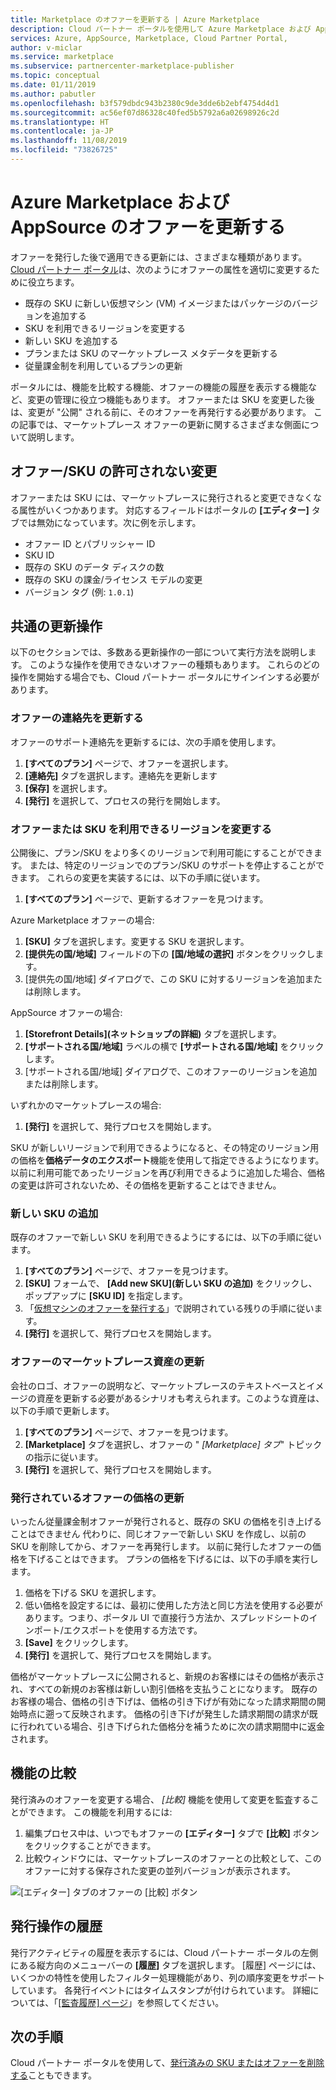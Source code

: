 ```yaml
---
title: Marketplace のオファーを更新する | Azure Marketplace
description: Cloud パートナー ポータルを使用して Azure Marketplace および AppSource Marketplace でオファーを更新する
services: Azure, AppSource, Marketplace, Cloud Partner Portal,
author: v-miclar
ms.service: marketplace
ms.subservice: partnercenter-marketplace-publisher
ms.topic: conceptual
ms.date: 01/11/2019
ms.author: pabutler
ms.openlocfilehash: b3f579dbdc943b2380c9de3dde6b2ebf4754d4d1
ms.sourcegitcommit: ac56ef07d86328c40fed5b5792a6a02698926c2d
ms.translationtype: HT
ms.contentlocale: ja-JP
ms.lasthandoff: 11/08/2019
ms.locfileid: "73826725"
---
```

# <a name="update-azure-marketplace-and-appsource-offers"></a>Azure Marketplace および AppSource のオファーを更新する

オファーを発行した後で適用できる更新には、さまざまな種類があります。  [Cloud パートナー ポータル](https://cloudpartner.azure.com/)は、次のようにオファーの属性を適切に変更するために役立ちます。

-  既存の SKU に新しい仮想マシン (VM) イメージまたはパッケージのバージョンを追加する
-  SKU を利用できるリージョンを変更する
-  新しい SKU を追加する
-  プランまたは SKU のマーケットプレース メタデータを更新する 
-  従量課金制を利用しているプランの更新

ポータルには、機能を比較する機能、オファーの機能の履歴を表示する機能など、変更の管理に役立つ機能もあります。  オファーまたは SKU を変更した後は、変更が "公開" される前に、そのオファーを再発行する必要があります。  この記事では、マーケットプレース オファーの更新に関するさまざまな側面について説明します。

## <a name="unpermitted-changes-to-an-offersku"></a>オファー/SKU の許可されない変更

オファーまたは SKU には、マーケットプレースに発行されると変更できなくなる属性がいくつかあります。  対応するフィールドはポータルの **[エディター]** タブでは無効になっています。次に例を示します。  

- オファー ID とパブリッシャー ID
- SKU ID 
- 既存の SKU のデータ ディスクの数
- 既存の SKU の課金/ライセンス モデルの変更
- バージョン タグ (例: `1.0.1`)


## <a name="common-update-operations"></a>共通の更新操作

以下のセクションでは、多数ある更新操作の一部について実行方法を説明します。  このような操作を使用できないオファーの種類もあります。  これらのどの操作を開始する場合でも、Cloud パートナー ポータルにサインインする必要があります。


### <a name="update-offer-contacts"></a>オファーの連絡先を更新する

オファーのサポート連絡先を更新するには、次の手順を使用します。
1. **[すべてのプラン]** ページで、オファーを選択します。
2. **[連絡先]** タブを選択します。連絡先を更新します
3. **[保存]** を選択します。
4. **[発行]** を選択して、プロセスの発行を開始します。


### <a name="change-regions-an-offer-or-sku-is-available-in"></a>オファーまたは SKU を利用できるリージョンを変更する

公開後に、プラン/SKU をより多くのリージョンで利用可能にすることができます。
または、特定のリージョンでのプラン/SKU のサポートを停止することができます。
これらの変更を実装するには、以下の手順に従います。

1. **[すべてのプラン]** ページで、更新するオファーを見つけます。

Azure Marketplace オファーの場合:

1. **[SKU]** タブを選択します。変更する SKU を選択します。
1. **[提供先の国/地域]** フィールドの下の **[国/地域の選択]** ボタンをクリックします。
1. [提供先の国/地域] ダイアログで、この SKU に対するリージョンを追加または削除します。

AppSource オファーの場合:

1. **[Storefront Details]\(ネットショップの詳細\)** タブを選択します。
1. **[サポートされる国/地域]** ラベルの横で **[サポートされる国/地域]** をクリックします。 
1. [サポートされる国/地域] ダイアログで、このオファーのリージョンを追加または削除します。

いずれかのマーケットプレースの場合:

1. **[発行]** を選択して、発行プロセスを開始します。 

SKU が新しいリージョンで利用できるようになると、その特定のリージョン用の価格を**価格データのエクスポート**機能を使用して指定できるようになります。 以前に利用可能であったリージョンを再び利用できるように追加した場合、価格の変更は許可されないため、その価格を更新することはできません。


### <a name="add-a-new-sku"></a>新しい SKU の追加 

既存のオファーで新しい SKU を利用できるようにするには、以下の手順に従います。

1. **[すべてのプラン]** ページで、オファーを見つけます。
3. **[SKU]** フォームで、 **[Add new SKU]\(新しい SKU の追加\)** をクリックし、ポップアップに **[SKU ID]** を指定します。
4. 「[仮想マシンのオファーを発行する](../virtual-machine/cpp-publish-offer.md)」で説明されている残りの手順に従います。
5. **[発行]** を選択して、発行プロセスを開始します。


### <a name="update-offer-marketplace-assets"></a>オファーのマーケットプレース資産の更新

会社のロゴ、オファーの説明など、マーケットプレースのテキストベースとイメージの資産を更新する必要があるシナリオも考えられます。このような資産は、以下の手順で更新します。

1. **[すべてのプラン]** ページで、オファーを見つけます。 
2. **[Marketplace]** タブを選択し、オファーの " *[Marketplace] タブ*" トピックの指示に従います。
3. **[発行]** を選択して、発行プロセスを開始します。


### <a name="update-pricing-on-published-offers"></a>発行されているオファーの価格の更新

いったん従量課金制オファーが発行されると、既存の SKU の価格を引き上げることはできません  代わりに、同じオファーで新しい SKU を作成し、以前の SKU を削除してから、オファーを再発行します。 以前に発行したオファーの価格を下げることはできます。 プランの価格を下げるには、以下の手順を実行します。

1. 価格を下げる SKU を選択します。
2. 低い価格を設定するには、最初に使用した方法と同じ方法を使用する必要があります。つまり、ポータル UI で直接行う方法か、スプレッドシートのインポート/エクスポートを使用する方法です。
3. **[Save]** をクリックします。
4. **[発行]** を選択して、発行プロセスを開始します。

価格がマーケットプレースに公開されると、新規のお客様にはその価格が表示され、すべての新規のお客様は新しい割引価格を支払うことになります。  既存のお客様の場合、価格の引き下げは、価格の引き下げが有効になった請求期間の開始時点に遡って反映されます。  価格の引き下げが発生した請求期間の請求が既に行われている場合、引き下げられた価格分を補うために次の請求期間中に返金されます。


## <a name="compare-feature"></a>機能の比較

発行済みのオファーを変更する場合、 *[比較]* 機能を使用して変更を監査することができます。 この機能を利用するには:

1. 編集プロセス中は、いつでもオファーの **[エディター]** タブで **[比較]** ボタンをクリックすることができます。
2. 比較ウィンドウには、マーケットプレースのオファーとの比較として、このオファーに対する保存された変更の並列バージョンが表示されます。 

![[エディター] タブのオファーの [比較] ボタン](./media/offer-compare-button.png)


## <a name="history-of-publishing-actions"></a>発行操作の履歴

発行アクティビティの履歴を表示するには、Cloud パートナー ポータルの左側にある縦方向のメニューバーの **[履歴]** タブを選択します。  [履歴] ページには、いくつかの特性を使用したフィルター処理機能があり、列の順序変更をサポートしています。  各発行イベントにはタイムスタンプが付けられています。  詳細については、「[[監査履歴] ページ](../portal-tour/cpp-history-page.md)」を参照してください。


## <a name="next-steps"></a>次の手順

Cloud パートナー ポータルを使用して、[発行済みの SKU またはオファーを削除する](./cpp-delete-offer.md)こともできます。
